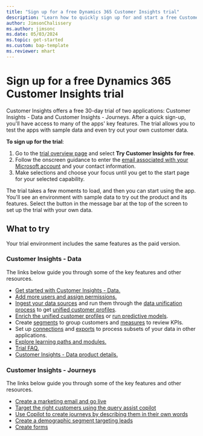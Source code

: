 ```yaml
---
title: "Sign up for a free Dynamics 365 Customer Insights trial"
description: "Learn how to quickly sign up for and start a free Customer Insights trial. Explore the app and find additional learning resources."
author: JimsonChalissery
ms.author: jimsonc
ms.date: 05/03/2024
ms.topic: get-started
ms.custom: bap-template 
ms.reviewer: mhart
---
```


# Sign up for a free Dynamics 365 Customer Insights trial

Customer Insights offers a free 30-day trial of two applications: Customer Insights - Data and Customer Insights - Journeys. After a quick sign-up, you'll have access to many of the apps' key features. The trial allows you to test the apps with sample data and even try out your own customer data.

**To sign up for the trial**:

1. Go to the [trial overview page](https://dynamics.microsoft.com/ai/customer-insights/) and select **Try Customer Insights for free**.
1. Follow the onscreen guidance to enter the [email associated with your Microsoft account](https://support.microsoft.com/windows/what-is-a-microsoft-account-4a7c48e9-ff5a-e9c6-5a5c-1a57d66c3bfa) and your contact information.
1. Make selections and choose your focus until you get to the start page for your selected capability.

The trial takes a few moments to load, and then you can start using the app. You'll see an environment with sample data to try out the product and its features. Select the button in the message bar at the top of the screen to set up the trial with your own data.

## What to try

Your trial environment includes the same features as the paid version.

### Customer Insights - Data

The links below guide you through some of the key features and other resources.

- [Get started with Customer Insights - Data.](get-started.md)
- [Add more users and assign permissions.](permissions.md)
- [Ingest your data sources](data-sources.md) and run them through the [data unification process](data-unification.md) to get [unified customer profiles](customer-profiles.md).
- [Enrich the unified customer profiles](enrichment-manage.md) or [run predictive models](predictions.md).
- Create [segments](segments.md) to group customers and [measures](measures.md) to review KPIs.
- Set up [connections](connections.md) and [exports](export-manage.md) to process subsets of your data in other applications.
- [Explore learning paths and modules.](/training/browse/?products=dynamics-cust-insights)
- [Trial FAQ.](trial-faq.md)
- [Customer Insights - Data product details.](https://dynamics.microsoft.com/ai/customer-insights/)

### Customer Insights - Journeys

The links below guide you through some of the key features and other resources.

- [Create a marketing email and go live](../journeys/create-marketing-email.md)
- [Target the right customers using the query assist copilot](../journeys/real-time-marketing-natural-language-segments.md)
- [Use Copilot to create journeys by describing them in their own words](../journeys/real-time-marketing-use-copilot-create-journey.md)
- [Create a demographic segment targeting leads](../journeys/real-time-marketing-build-segments.md#create-a-demographic-segment-targeting-leads)
- [Create forms](real-time-marketing-form-create.md)